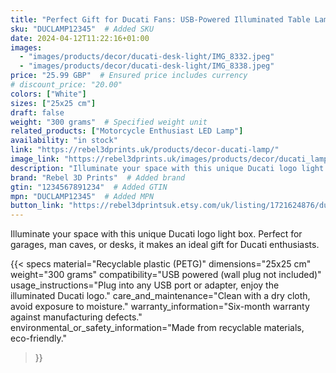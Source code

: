 ```yaml
---
title: "Perfect Gift for Ducati Fans: USB-Powered Illuminated Table Lamp with Ducati Symbol"
sku: "DUCLAMP12345"  # Added SKU
date: 2024-04-12T11:22:16+01:00
images:
  - "images/products/decor/ducati-desk-light/IMG_8332.jpeg"
  - "images/products/decor/ducati-desk-light/IMG_8338.jpeg"
price: "25.99 GBP"  # Ensured price includes currency
# discount_price: "20.00"
colors: ["White"]
sizes: ["25x25 cm"]
draft: false
weight: "300 grams"  # Specified weight unit
related_products: ["Motorcycle Enthusiast LED Lamp"]
availability: "in stock"
link: "https://rebel3dprints.uk/products/decor-ducati-lamp/"
image_link: "https://rebel3dprints.uk/images/products/decor/ducati_lamp/ducati_lamp.jpeg"
description: "Illuminate your space with this unique Ducati logo light box. Perfect for garages, man caves, or desks, it makes an ideal gift for Ducati enthusiasts."
brand: "Rebel 3D Prints"  # Added brand
gtin: "1234567891234"  # Added GTIN
mpn: "DUCLAMP12345"  # Added MPN
button_link: "https://rebel3dprintsuk.etsy.com/uk/listing/1721624876/ducati-logo-usb-lamp"
---
```

Illuminate your space with this unique Ducati logo light box. Perfect for garages, man caves, or desks, it makes an ideal gift for Ducati enthusiasts.

{{< specs
    material="Recyclable plastic (PETG)"
    dimensions="25x25 cm"
    weight="300 grams"
    compatibility="USB powered (wall plug not included)"
    usage_instructions="Plug into any USB port or adapter, enjoy the illuminated Ducati logo."
    care_and_maintenance="Clean with a dry cloth, avoid exposure to moisture."
    warranty_information="Six-month warranty against manufacturing defects."
    environmental_or_safety_information="Made from recyclable materials, eco-friendly."
>}}
